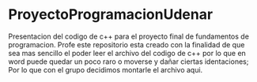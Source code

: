 # ProyectoProgramacionUdenar
Presentacion del codigo de c++ para el proyecto final de fundamentos de programacion.
Profe este repositorio esta creado con la finalidad de que sea mas sencillo el poder leer el archivo del codigo de c++ por lo que en word puede quedar un poco raro o moverse y dañar ciertas identaciones; Por lo que con el grupo decidimos montarle el archivo aqui.

